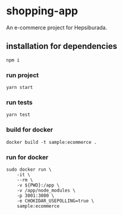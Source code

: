# shopping-app

An e-commerce project for Hepsiburada. 

## installation for dependencies

```shell script
npm i
```

### run project

```shell script
yarn start
```
### run tests

```shell script
yarn test
```

### build for docker

```shell script 
docker build -t sample:ecommerce .
```

### run for docker

```shell script
sudo docker run \
    -it \
    --rm \
    -v ${PWD}:/app \
    -v /app/node_modules \
    -p 3001:3000 \
    -e CHOKIDAR_USEPOLLING=true \
    sample:ecommerce
```


